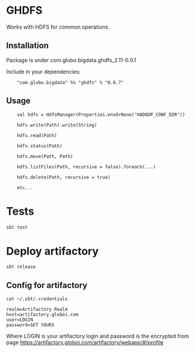 # GHDFS

Works with HDFS for common operations.

## Installation

Package is under com.globo.bigdata.ghdfs_2.11-0.0.1

Include in your dependencies:

```
    "com.globo.bigdata" %% "ghdfs" % "0.0.7"
```

## Usage

```
    val hdfs = HdfsManager(Properties.envOrNone("HADOOP_CONF_DIR"))
    
    hdfs.write(Path).write(String)
    
    hdfs.read(Path)
    
    hdfs.status(Path)
    
    hdfs.move(Path, Path)
    
    hdfs.listFiles(Path, recursive = false).foreach(...)
    
    hdfs.delete(Path, recursive = true)

    etc...
```

# Tests

```bash
sbt test
```

# Deploy artifactory

```
sbt release
```

## Config for artifactory

```
cat ~/.sbt/.credentials

realm=Artifactory Realm
host=artifactory.globoi.com
user=LOGIN
password=SET YOURS
```

Where LOGIN is your artifactory login and password is the encrypted from page https://artifactory.globoi.com/artifactory/webapp/#/profile
